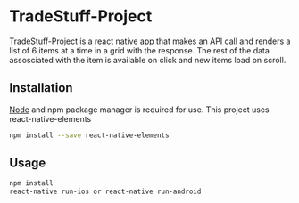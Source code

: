 # TradeStuff-Project

TradeStuff-Project is a react native app that makes an API call and renders a list of 6 items at a time in a grid with the response. The rest of the data assosciated with the item is available on click and new items load on scroll.

## Installation

[Node](https://pip.pypa.io/en/stable/) and npm package manager is required for use. 
This project uses react-native-elements 

```bash
npm install --save react-native-elements
```

## Usage

```bash
npm install
react-native run-ios or react-native run-android
```
